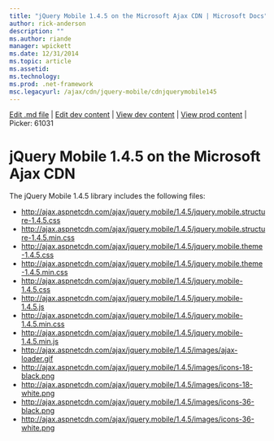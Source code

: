```yaml
---
title: "jQuery Mobile 1.4.5 on the Microsoft Ajax CDN | Microsoft Docs"
author: rick-anderson
description: ""
ms.author: riande
manager: wpickett
ms.date: 12/31/2014
ms.topic: article
ms.assetid: 
ms.technology: 
ms.prod: .net-framework
msc.legacyurl: /ajax/cdn/jquery-mobile/cdnjquerymobile145
---
```

[Edit .md file](C:\Projects\msc\dev\Msc.Www\Web.ASP\App_Data\github\ajax\cdn\jquery-mobile\cdnjquerymobile145.md) | [Edit dev content](http://www.aspdev.net/umbraco#/content/content/edit/61031) | [View dev content](http://docs.aspdev.net/tutorials/ajax/cdn/jquery-mobile/cdnjquerymobile145.html) | [View prod content](http://www.asp.net/ajax/cdn/jquery-mobile/cdnjquerymobile145) | Picker: 61031

jQuery Mobile 1.4.5 on the Microsoft Ajax CDN
====================
The jQuery Mobile 1.4.5 library includes the following files:

- http://ajax.aspnetcdn.com/ajax/jquery.mobile/1.4.5/jquery.mobile.structure-1.4.5.css
- http://ajax.aspnetcdn.com/ajax/jquery.mobile/1.4.5/jquery.mobile.structure-1.4.5.min.css
- http://ajax.aspnetcdn.com/ajax/jquery.mobile/1.4.5/jquery.mobile.theme-1.4.5.css
- http://ajax.aspnetcdn.com/ajax/jquery.mobile/1.4.5/jquery.mobile.theme-1.4.5.min.css
- http://ajax.aspnetcdn.com/ajax/jquery.mobile/1.4.5/jquery.mobile-1.4.5.css
- http://ajax.aspnetcdn.com/ajax/jquery.mobile/1.4.5/jquery.mobile-1.4.5.js
- http://ajax.aspnetcdn.com/ajax/jquery.mobile/1.4.5/jquery.mobile-1.4.5.min.css
- http://ajax.aspnetcdn.com/ajax/jquery.mobile/1.4.5/jquery.mobile-1.4.5.min.js
- http://ajax.aspnetcdn.com/ajax/jquery.mobile/1.4.5/images/ajax-loader.gif
- http://ajax.aspnetcdn.com/ajax/jquery.mobile/1.4.5/images/icons-18-black.png
- http://ajax.aspnetcdn.com/ajax/jquery.mobile/1.4.5/images/icons-18-white.png
- http://ajax.aspnetcdn.com/ajax/jquery.mobile/1.4.5/images/icons-36-black.png
- http://ajax.aspnetcdn.com/ajax/jquery.mobile/1.4.5/images/icons-36-white.png